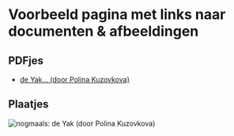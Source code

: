 # Voorbeeld pagina met links naar documenten & afbeeldingen

## PDFjes

- [de Yak... (door Polina Kuzovkova)](polina-kuzovkova-unsplash.pdf)


## Plaatjes

![nogmaals: de Yak (door Polina Kuzovkova)](polina-kuzovkova-unsplash.jpeg)

